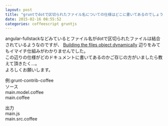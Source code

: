 ```yaml
---
layout: post
title: "gruntでdotで区切られたファイル名についての仕様はどこに書いてあるのでしょう？"
date: 2015-02-16 08:55:52
categories: coffeescript gruntjs
---
```

<p>angular-fullstackなどみているとファイル名がdotで区切られたファイルは結合されているようなのですが、 <a href="http://gruntjs.com/configuring-tasks#building-the-files-object-dynamically" rel="nofollow">Building the files object dynamically</a> 辺りをみてもイマイチ仕組みがわかりませんでした。  <br>
この辺りの仕様がどのドキュメントに書いてあるのかご存じの方がいましたら教えて頂きたく…。<br>
よろしくお願いします。</p>

<p>例:grunt-contrib-coffee<br>
ソース<br>
main.model.coffee<br>
main.coffee</p>

<p>出力<br>
main.js<br>
main.src.coffee</p>
